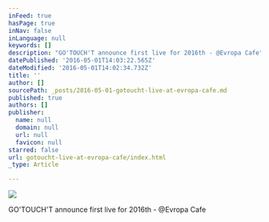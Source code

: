 ```yaml
---
inFeed: true
hasPage: true
inNav: false
inLanguage: null
keywords: []
description: "GO'TOUCH'T announce first live for 2016th - @Evropa Cafe"
datePublished: '2016-05-01T14:03:22.565Z'
dateModified: '2016-05-01T14:02:34.732Z'
title: ''
author: []
sourcePath: _posts/2016-05-01-gotoucht-live-at-evropa-cafe.md
published: true
authors: []
publisher:
  name: null
  domain: null
  url: null
  favicon: null
starred: false
url: gotoucht-live-at-evropa-cafe/index.html
_type: Article

---
```

![](https://the-grid-user-content.s3-us-west-2.amazonaws.com/221bff44-c8fb-4b34-b9d2-fd3f5d952c82.jpg)

GO'TOUCH'T announce first live for 2016th - @Evropa Cafe